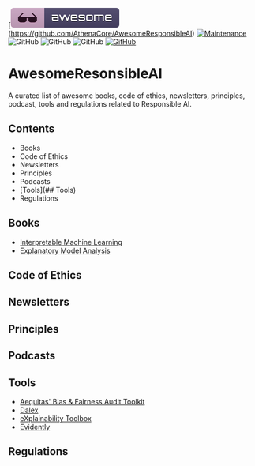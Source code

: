 [![Awesome](awesome.svg)(https://github.com/AthenaCore/AwesomeResponsibleAI)
[![Maintenance](https://img.shields.io/badge/Maintained%3F-YES-green.svg)](https://github.com/AthenaCore/AwesomeResponsibleAI/graphs/commit-activity)
![GitHub](https://img.shields.io/badge/Release-PROD-yellow.svg)
![GitHub](https://img.shields.io/badge/Languages-MULTI-blue.svg)
![GitHub](https://img.shields.io/badge/License-MIT-lightgrey.svg)
[![GitHub](https://img.shields.io/twitter/follow/athenacoreai.svg?label=Follow)](https://twitter.com/athenacoreai)

# AwesomeResonsibleAI
A curated list of awesome books, code of ethics, newsletters, principles, podcast, tools and regulations related to Responsible AI.

## Contents

- Books
- Code of Ethics
- Newsletters
- Principles
- Podcasts
- [Tools](## Tools)
- Regulations

## Books

- [Interpretable Machine Learning](https://christophm.github.io/interpretable-ml-book/)
- [Explanatory Model Analysis](https://ema.drwhy.ai)

## Code of Ethics
## Newsletters
## Principles
## Podcasts
## Tools

- [Aequitas' Bias & Fairness Audit Toolkit](http://aequitas.dssg.io/)
- [Dalex](https://dalex.drwhy.ai)
- [eXplainability Toolbox](https://ethical.institute/xai.html) 
- [Evidently](https://github.com/evidentlyai/evidently)

## Regulations
